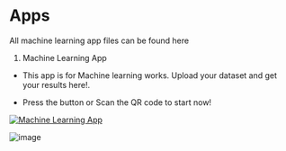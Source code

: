 # Apps
All machine learning app files can be found here

1. Machine Learning App
 - This app is for Machine learning works. Upload your dataset and get your results here!. 
 
 - Press the button or Scan the QR code to start now!
 
 <a href="https://niharikatewari-apps-app-g4yeg3.streamlit.app/">
    <img src="https://img.shields.io/badge/Streamlit-Machine%20Learning%20App-yellowgreen" alt="Machine Learning App"/>
  </a>
  
 
 ![image](https://user-images.githubusercontent.com/33366881/221342455-8b30008f-45a2-4951-a23e-13080dba9f8f.png)

